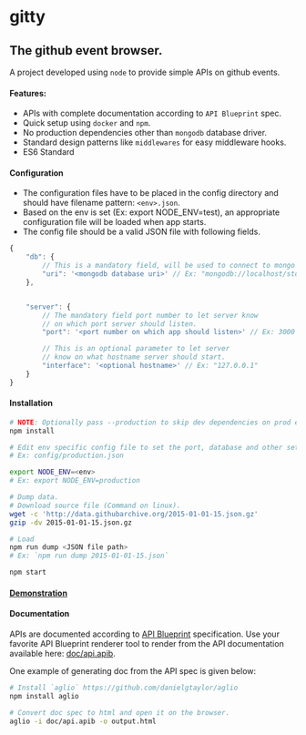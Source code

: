gitty
===

The github event browser.
------

A project developed using `node` to provide simple APIs on github events.

#### Features:
 * APIs with complete documentation according to `API Blueprint` spec.
 * Quick setup using `docker` and `npm`.
 * No production dependencies other than `mongodb` database driver.
 * Standard design patterns like `middlewares` for easy middleware hooks.
 * ES6 Standard

#### Configuration
 * The configuration files have to be placed in the config directory and should have filename pattern: `<env>.json`.
 * Based on the env is set (Ex: export NODE_ENV=test), an appropriate configuration file will be loaded when app starts.
 * The config file should be a valid JSON file with following fields.

```js
{
    "db": {
        // This is a mandatory field, will be used to connect to mongo db server.
        "uri": '<mongodb database uri>' // Ex: "mongodb://localhost/store"
    },


    "server": {
        // The mandatory field port number to let server know
        // on which port server should listen.
        "port": '<port number on which app should listen>' // Ex: 3000

        // This is an optional parameter to let server
        // know on what hostname server should start.
        "interface": '<optional hostname>' // Ex: "127.0.0.1"
    }
}
```


#### Installation

```bash
# NOTE: Optionally pass --production to skip dev dependencies on prod environments.
npm install

# Edit env specific config file to set the port, database and other settings.
# Ex: config/production.json

export NODE_ENV=<env>
# Ex: export NODE_ENV=production

# Dump data.
# Download source file (Command on linux).
wget -c 'http://data.githubarchive.org/2015-01-01-15.json.gz'
gzip -dv 2015-01-01-15.json.gz

# Load
npm run dump <JSON file path>
# Ex: `npm run dump 2015-01-01-15.json`

npm start
```

#### [Demonstration](https://github.com/royalpinto/gitty/tree/dev/demo)

#### Documentation
APIs are documented according to [API Blueprint](https://apiblueprint.org/) specification. Use your favorite API Blueprint renderer tool to render from the API documentation available here: [doc/api.apib](https://github.com/royalpinto/gitty/blob/dev/doc/api.apib).

One example of generating doc from the API spec is given below:
```bash
# Install `aglio` https://github.com/danielgtaylor/aglio
npm install aglio

# Convert doc spec to html and open it on the browser.
aglio -i doc/api.apib -o output.html
```
